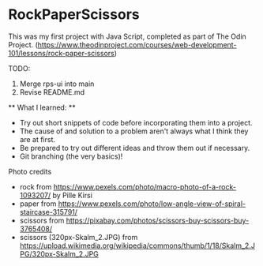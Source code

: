 # RockPaperScissors
This was my first project with Java Script, completed as part of The Odin Project.
(https://www.theodinproject.com/courses/web-development-101/lessons/rock-paper-scissors)

TODO: 
1. Merge rps-ui into main
2. Revise README.md

** What I learned:  **
- Try out short snippets of code before incorporating them into a project.
- The cause of and solution to a problem aren't always what I think they are at first.
- Be prepared to try out different ideas and throw them out if necessary.
- Git branching (the very basics)!

Photo credits
- rock from https://www.pexels.com/photo/macro-photo-of-a-rock-1093207/ by Pille Kirsi
- paper from https://www.pexels.com/photo/low-angle-view-of-spiral-staircase-315791/
- scissors from https://pixabay.com/photos/scissors-buy-scissors-buy-3765408/
- scissors (320px-Skalm_2.JPG) from https://upload.wikimedia.org/wikipedia/commons/thumb/1/18/Skalm_2.JPG/320px-Skalm_2.JPG